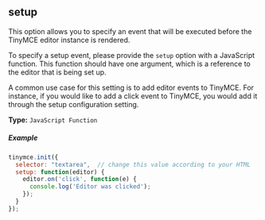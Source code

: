 ## setup

This option allows you to specify an event that will be executed before the TinyMCE editor instance is rendered.

To specify a setup event, please provide the `setup` option with a JavaScript function. This function should have one argument, which is a reference to the editor that is being set up.

A common use case for this setting is to add editor events to TinyMCE. For instance, if you would like to add a click event to TinyMCE, you would add it through the setup configuration setting.

**Type:** `JavaScript Function`

##### Example

```js
tinymce.init({
  selector: "textarea",  // change this value according to your HTML
  setup: function(editor) {
    editor.on('click', function(e) {
      console.log('Editor was clicked');
    });
  }
});
```
